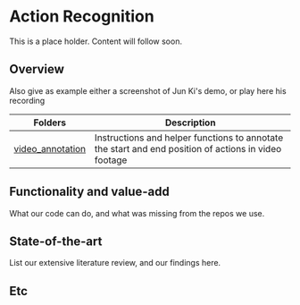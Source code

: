 # Action Recognition

This is a place holder. Content will follow soon.

## Overview

Also give as example either a screenshot of Jun Ki's demo, or play here his recording

| Folders |  Description |
| -------- |  ----------- |
| [video_annotation](video_annotation)  | Instructions and helper functions to annotate the start and end position of actions in video footage|

## Functionality and value-add

What our code can do, and what was missing from the repos we use.

## State-of-the-art

List our extensive literature review, and our findings here.

## Etc
